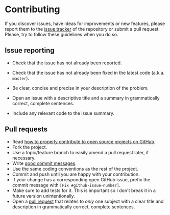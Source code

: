 # Contributing

If you discover issues, have ideas for improvements or new features,
please report them to the [issue tracker][1] of the repository or
submit a pull request. Please, try to follow these guidelines when you
do so.

## Issue reporting

* Check that the issue has not already been reported.
* Check that the issue has not already been fixed in the latest code
  (a.k.a. `master`).
* Be clear, concise and precise in your description of the problem.
* Open an issue with a descriptive title and a summary in grammatically correct,
  complete sentences.

* Include any relevant code to the issue summary.

## Pull requests

* Read [how to properly contribute to open source projects on GitHub][1].
* Fork the project.
* Use a topic/feature branch to easily amend a pull request later, if necessary.
* Write [good commit messages][2].
* Use the same coding conventions as the rest of the project.
* Commit and push until you are happy with your contribution.
* If your change has a corresponding open GitHub issue, prefix the commit message with `[Fix #github-issue-number]`.
* Make sure to add tests for it. This is important so I don't break it
  in a future version unintentionally.
* Open a [pull request][3] that relates to *only* one subject with a clear title
  and description in grammatically correct, complete sentences.

[1]: https://www.gun.io/blog/how-to-github-fork-branch-and-pull-request
[2]: https://tbaggery.com/2008/04/19/a-note-about-git-commit-messages.html
[3]: https://help.github.com/articles/about-pull-requests
